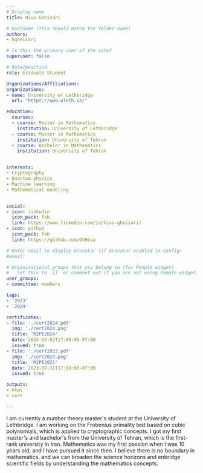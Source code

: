 ```yaml
---
# Display name
title: Hiva Gheisari

# Username (this should match the folder name)
authors:
- hgheisari

# Is this the primary user of the site?
superuser: false

# Role/position
role: Graduate Student

Organizations/Affiliations:
organizations:
- name: University of Lethbridge
  url: "https://www.uleth.ca/"

education:
  courses:
  - course: Master in Mathematics
    institution: University of Lethbridge
  - course: Master in Mathematics
    institution: University of Tehran
  - course: Bachelor in Mathematics
    institution: University of Tehran


interests:
- Cryptography
- Quantum physics
- Machine learning
- Mathematical modeling


social:
- icon: linkedin
  icon_pack: fab
  link: https://www.linkedin.com/in/hiva-gheisari/
- icon: github
  icon_pack: fab
  link: https://github.com/GhHiva

# Enter email to display Gravatar (if Gravatar enabled in Config)
#email:

# Organizational groups that you belong to (for People widget)
#   Set this to `[]` or comment out if you are not using People widget.
user_groups:
- committee: members

tags:
- '2023'
- '2024'

certificates:
- file: './cert2024.pdf'
  img: './cert2024.png'
  title: 'M2PI2024'
  date: 2024-07-02T17:00:00-07:00
  issued: true
- file: './cert2023.pdf'
  img: './cert2023.png'
  title: 'M2PI2023'
  date: 2023-07-31T17:00:00-07:00
  issued: true

outputs:
- html
- cert

---
```

I am currently a number theory master's student at the University of Lethbridge.
I am working on the Frobenius primality test based on cubic polynomials, which
is applied to cryptographic concepts. I got my first master's and bachelor's
from the University of Tehran, which is the first-rank university in Iran.
Mathematics was my first passion when I was 10 years old, and I have pursued it
since then. I believe there is no boundary in mathematics, and we can broaden
the science horizons and enbridge scientific fields by understanding the
mathematics concepts.
